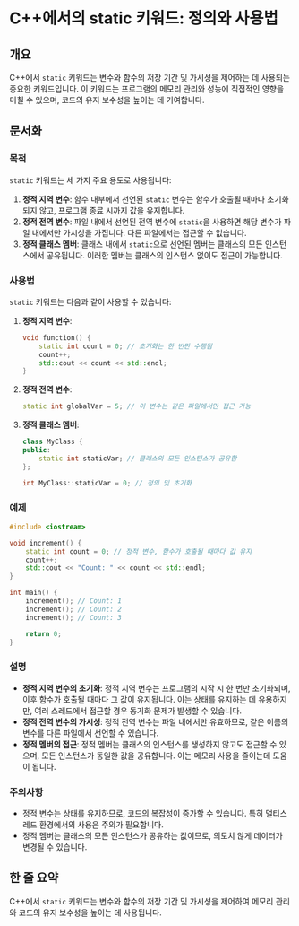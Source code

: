 <!--
Meta Description: # C++에서의 static 키워드: 정의와 사용법 ## 개요 C++에서 `static` 키워드는 변수와 함수의 저장 기간 및 가시성을 제어하는 데 사용되는 중요한 키워드입니다. 이 키워드는 프로그램의 메모리 관리와 성능에 직접적인 영향을 미칠 수 있으며, 코드의 유지...
Meta Keywords: static, count, int, 키워드는, 변수는
-->

# C++에서의 static 키워드: 정의와 사용법

## 개요
C++에서 `static` 키워드는 변수와 함수의 저장 기간 및 가시성을 제어하는 데 사용되는 중요한 키워드입니다. 이 키워드는 프로그램의 메모리 관리와 성능에 직접적인 영향을 미칠 수 있으며, 코드의 유지 보수성을 높이는 데 기여합니다.

## 문서화

### 목적
`static` 키워드는 세 가지 주요 용도로 사용됩니다:
1. **정적 지역 변수**: 함수 내부에서 선언된 `static` 변수는 함수가 호출될 때마다 초기화되지 않고, 프로그램 종료 시까지 값을 유지합니다.
2. **정적 전역 변수**: 파일 내에서 선언된 전역 변수에 `static`을 사용하면 해당 변수가 파일 내에서만 가시성을 가집니다. 다른 파일에서는 접근할 수 없습니다.
3. **정적 클래스 멤버**: 클래스 내에서 `static`으로 선언된 멤버는 클래스의 모든 인스턴스에서 공유됩니다. 이러한 멤버는 클래스의 인스턴스 없이도 접근이 가능합니다.

### 사용법
`static` 키워드는 다음과 같이 사용할 수 있습니다:

1. **정적 지역 변수**:
    ```cpp
    void function() {
        static int count = 0; // 초기화는 한 번만 수행됨
        count++;
        std::cout << count << std::endl;
    }
    ```

2. **정적 전역 변수**:
    ```cpp
    static int globalVar = 5; // 이 변수는 같은 파일에서만 접근 가능
    ```

3. **정적 클래스 멤버**:
    ```cpp
    class MyClass {
    public:
        static int staticVar; // 클래스의 모든 인스턴스가 공유함
    };

    int MyClass::staticVar = 0; // 정의 및 초기화
    ```

### 예제
```cpp
#include <iostream>

void increment() {
    static int count = 0; // 정적 변수, 함수가 호출될 때마다 값 유지
    count++;
    std::cout << "Count: " << count << std::endl;
}

int main() {
    increment(); // Count: 1
    increment(); // Count: 2
    increment(); // Count: 3

    return 0;
}
```

### 설명
- **정적 지역 변수의 초기화**: 정적 지역 변수는 프로그램의 시작 시 한 번만 초기화되며, 이후 함수가 호출될 때마다 그 값이 유지됩니다. 이는 상태를 유지하는 데 유용하지만, 여러 스레드에서 접근할 경우 동기화 문제가 발생할 수 있습니다.
- **정적 전역 변수의 가시성**: 정적 전역 변수는 파일 내에서만 유효하므로, 같은 이름의 변수를 다른 파일에서 선언할 수 있습니다.
- **정적 멤버의 접근**: 정적 멤버는 클래스의 인스턴스를 생성하지 않고도 접근할 수 있으며, 모든 인스턴스가 동일한 값을 공유합니다. 이는 메모리 사용을 줄이는데 도움이 됩니다.

### 주의사항
- 정적 변수는 상태를 유지하므로, 코드의 복잡성이 증가할 수 있습니다. 특히 멀티스레드 환경에서의 사용은 주의가 필요합니다.
- 정적 멤버는 클래스의 모든 인스턴스가 공유하는 값이므로, 의도치 않게 데이터가 변경될 수 있습니다.

## 한 줄 요약
C++에서 `static` 키워드는 변수와 함수의 저장 기간 및 가시성을 제어하여 메모리 관리와 코드의 유지 보수성을 높이는 데 사용됩니다.